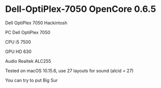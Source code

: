 # Dell-OptiPlex-7050 OpenCore 0.6.5

Dell OptiPlex 7050 Hackintosh

PC      Dell OptiPlex 7050

CPU     i5 7500

GPU     HD 630

Audio  	Realtek ALC255

Tested on macOS 10.15.6, use 27 layouts for sound (alcid = 27)

You can try to put Big Sur
